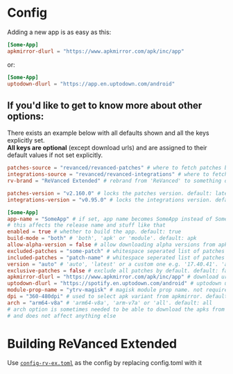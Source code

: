 # Config

Adding a new app is as easy as this:
```toml
[Some-App]
apkmirror-dlurl = "https://www.apkmirror.com/apk/inc/app"
```

or:
```toml
[Some-App]
uptodown-dlurl = "https://app.en.uptodown.com/android"
```

## If you'd like to get to know more about other options:

There exists an example below with all defaults shown and all the keys explicitly set.  
**All keys are optional** (except download urls) and are assigned to their default values if not set explicitly.  

```toml
patches-source = "revanced/revanced-patches" # where to fetch patches bundle from. default: "revanced/revanced-patches"
integrations-source = "revanced/revanced-integrations" # where to fetch integrations from. default: "revanced/revanced-integrations"
rv-brand = "ReVanced Extended" # rebrand from 'ReVanced' to something different. default: "ReVanced"

patches-version = "v2.160.0" # locks the patches version. default: latest available
integrations-version = "v0.95.0" # locks the integrations version. default: latest available

[Some-App]
app-name = "SomeApp" # if set, app name becomes SomeApp instead of Some-App. default is same as table name, which is 'Some-App' here.
# this affects the release name and stuff like that
enabled = true # whether to build the app. default: true
build-mode = "both" # 'both', 'apk' or 'module'. default: apk
allow-alpha-version = false # allow downloading alpha versions from apkmirror. default: false
excluded-patches = "some-patch" # whitespace seperated list of patches to exclude. default: "" (empty)
included-patches = "patch-name" # whitespace seperated list of patches to include, all default patches are included by default. default: "" (empty)
version = "auto" # 'auto', 'latest' or a custom one e.g. '17.40.41'. 'auto' option gets the latest version that is supported by the patches. default: auto
exclusive-patches = false # exclude all patches by default. default: false
apkmirror-dlurl = "https://www.apkmirror.com/apk/inc/app" # download url. if not set, uptodown dl url is used.
uptodown-dlurl = "https://spotify.en.uptodown.com/android" # uptodown url. if not set, apkmirror dl url is used. apkmirror is prioritized
module-prop-name = "ytrv-magisk" # magisk module prop name. not required.
dpi = "360-480dpi" # used to select apk variant from apkmirror. default: nodpi
arch = "arm64-v8a" # 'arm64-v8a', 'arm-v7a' or 'all'. default: all
# arch option is sometimes needed to be able to download the apks from apkmirror.
# and does not affect anything else
```

# Building ReVanced Extended
Use [`config-rv-ex.toml`](./config-rv-ex.toml) as the config by replacing config.toml with it

